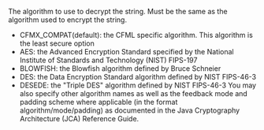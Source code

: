 The algorithm to use to decrypt the string. Must be the same as the algorithm used to encrypt the string.

- CFMX_COMPAT(default): the CFML specific algorithm. This algorithm is the least secure option
- AES: the Advanced Encryption Standard specified by the National Institute of Standards and Technology (NIST) FIPS-197
- BLOWFISH: the Blowfish algorithm defined by Bruce Schneier
- DES: the Data Encryption Standard algorithm defined by NIST FIPS-46-3
- DESEDE: the "Triple DES" algorithm defined by NIST FIPS-46-3
You may also specify other algorithm names as well as the feedback mode and padding scheme where applicable (in the format algorithm/mode/padding) as documented in the Java Cryptography Architecture (JCA) Reference Guide.